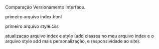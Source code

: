 Comparação Versionamento Interface.

primeiro arquivo index.html

primeiro arquivo style.css

atualizacao arquivo index e style (add classes no meu arquivo index e o arquivo style add mais personalização, e responsividade ao site).